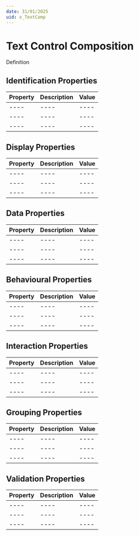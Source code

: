 ```yaml
---
date: 31/01/2025
uid: o_TextComp
---
```


# Text Control Composition

Definition

## Identification Properties

| Property | Description | Value |
| ---- | ---- | ---- |
| ---- | ---- | ---- |
| ---- | ---- | ---- |
| ---- | ---- | ---- |

## Display Properties

| Property | Description | Value |
| ---- | ---- | ---- |
| ---- | ---- | ---- |
| ---- | ---- | ---- |
| ---- | ---- | ---- |

## Data Properties

| Property | Description | Value |
| ---- | ---- | ---- |
| ---- | ---- | ---- |
| ---- | ---- | ---- |
| ---- | ---- | ---- |

## Behavioural Properties

| Property | Description | Value |
| ---- | ---- | ---- |
| ---- | ---- | ---- |
| ---- | ---- | ---- |
| ---- | ---- | ---- |

## Interaction Properties

| Property | Description | Value |
| ---- | ---- | ---- |
| ---- | ---- | ---- |
| ---- | ---- | ---- |
| ---- | ---- | ---- |

## Grouping Properties

| Property | Description | Value |
| ---- | ---- | ---- |
| ---- | ---- | ---- |
| ---- | ---- | ---- |
| ---- | ---- | ---- |

## Validation Properties

| Property | Description | Value |
| ---- | ---- | ---- |
| ---- | ---- | ---- |
| ---- | ---- | ---- |
| ---- | ---- | ---- |
